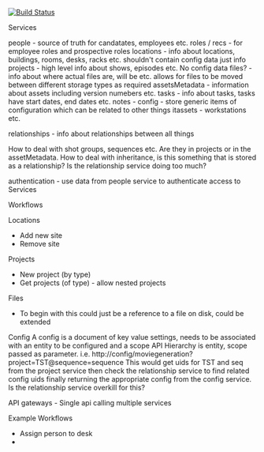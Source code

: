 [![Build Status](https://travis-ci.com/grimjak/pipey.png?branch=master)](https://travis-ci.com/grimjak/pipey)


Services

people - source of truth for candatates, employees etc.
roles / recs - for employee roles and prospective roles
locations - info about locations, buildings, rooms, desks, racks etc. shouldn't contain config data just info
projects - high level info about shows, episodes etc. No config data
files? - info about where actual files are, will be etc. allows for files to be moved between different storage types as required
assetsMetadata - information about assets including version numebers etc.
tasks - info about tasks, tasks have start dates, end dates etc.
notes - 
config - store generic items of configuration which can be related to other things
itassets - workstations etc.

relationships - info about relationships between all things


How to deal with shot groups, sequences etc. Are they in projects or in the assetMetadata.
How to deal with inheritance, is this something that is stored as a relationship?
Is the relationship service doing too much?

authentication - use data from people service to authenticate access to Services

Workflows


Locations
* Add new site
* Remove site

Projects
* New project (by type)
* Get projects (of type) - allow nested projects

Files 
* To begin with this could just be a reference to a file on disk, could be extended 

Config
A config is a document of key value settings, needs to be associated with an entity to be configured and a scope
API Hierarchy is entity, scope passed as parameter. i.e. http://config/moviegeneration?project=TST@sequence=sequence
This would get uids for TST and seq from the project service then check the relationship service to find related config uids
finally returning the appropriate config from the config service.  Is the relationship service overkill for this?

API gateways - Single api calling multiple services 


Example Workflows
* Assign person to desk
*